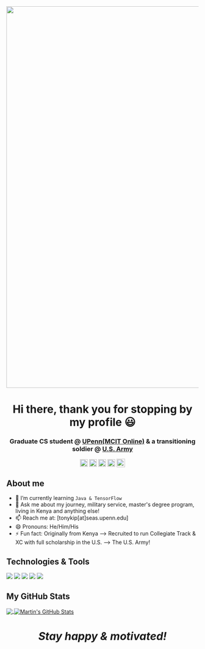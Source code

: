 <img src="https://raw.githubusercontent.com/tonykipkemboi/tonykipkemboi/master/banr.gif" width="1000px">

<h1 align="center">Hi there, thank you for stopping by my profile 😃 </h1>

<h3 align="center">Graduate CS student @ <a href=https://gradadm.seas.upenn.edu/masters/computer-and-information-technology-mcit-online/ target="blank">UPenn(MCIT Online)</a> & a transitioning soldier @ <a href=https://www.army.mil/>U.S. Army</a></a></h3>

<p align="center">
<a href=mailto:tonykip@seas.upenn.edu target="blank"><img align="center" src=https://cdn.jsdelivr.net/npm/simple-icons@3.0.1/icons/gmail.svg alt="tonykip" height="20" width="20" /></a>
<a href=https://linkedin.com/in/tonykipkemboi target="blank"><img align="center" src=https://cdn.jsdelivr.net/npm/simple-icons@3.0.1/icons/linkedin.svg alt="tonykip" height="20" width="20" /></a>
<a href=https://github.com/tonykipkemboi?tab=followers target="blank"><img align="center" src=https://cdn.jsdelivr.net/npm/simple-icons@3.0.1/icons/github.svg alt="tonykip" height="20" width="20" /></a>
<a href=https://twitter.com/Tonykip92 target="blank"><img align="center" src=https://cdn.jsdelivr.net/npm/simple-icons@3.0.1/icons/twitter.svg alt="tonykip" height="20" width="20" /></a>
<a href="https://www.hackerrank.com/tonykip">
<img align="center" alt="Tony's Hackerrank" width="22px" src="https://cdn.jsdelivr.net/npm/simple-icons@v3/icons/hackerrank.svg" />
</a>
</p>

## About me
<p align="center"> 
  
- 🌱 I’m currently learning <code>Java & TensorFlow</code>
- 💬 Ask me about my journey, military service, master's degree program, living in Kenya and anything else!
- 📫 Reach me at: [tonykip[at]seas.upenn.edu]
- 😄 Pronouns: He/Him/His
- ⚡ Fun fact: Originally from Kenya --> Recruited to run Collegiate Track & XC with full scholarship in the U.S. --> The U.S. Army!
## Technologies & Tools
![](https://img.shields.io/badge/OS-Linux-informational?style=flat&logo=linux&logoColor=white&color=2bbc8a)
![](https://img.shields.io/badge/Editor-IntelliJ_IDEA-informational?style=flat&logo=intellij-idea&logoColor=white&color=2bbc8a)
![](https://img.shields.io/badge/Code-Python-informational?style=flat&logo=python&logoColor=white&color=2bbc8a)
![](https://img.shields.io/badge/Shell-Bash-informational?style=flat&logo=gnu-bash&logoColor=white&color=2bbc8a)
![](https://img.shields.io/badge/Tools-Docker-informational?style=flat&logo=docker&logoColor=white&color=2bbc8a)

## My GitHub Stats
<a href="https://github.com/tonykipkemboi/tonykipkemboi">
  <img align="center" src="https://github-readme-stats.vercel.app/api/top-langs/?username=tonykipkemboi&hide=java,html&title_color=ffffff&text_color=c9cacc&icon_color=2bbc8a&bg_color=1d1f21" />
</a>
<a href="https://github.com/tonykipkemboi/tonykipkemboi">
  <img align="center" src="https://github-readme-stats.vercel.app/api?username=tonykipkemboi&show_icons=true&line_height=27&count_private=true&title_color=ffffff&text_color=c9cacc&icon_color=2bbc8a&bg_color=1d1f21" alt="Martin's GitHub Stats" />
</a>

  


<p><h1 align="center"><em>Stay happy & motivated!<em></h1></p>






